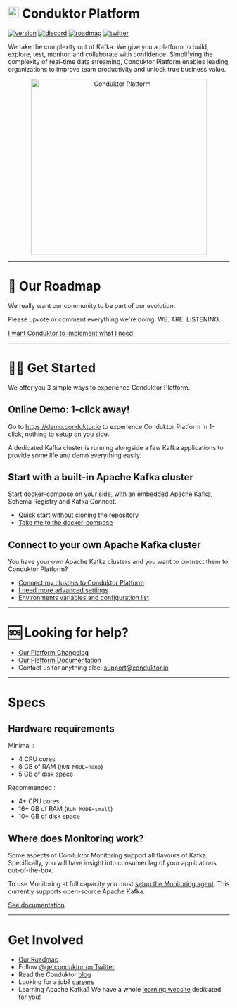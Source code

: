 # <img src="https://user-images.githubusercontent.com/2573301/192741305-0e1441a4-308b-4308-947a-656a1dc53577.png" width="25"> Conduktor Platform

[![version](https://img.shields.io/badge/version-1.8.0-blue)](https://www.conduktor.io/changelog)
[![discord](https://img.shields.io/badge/chat-on%20discord-yellowgreen)](https://discord.com/channels/861899833970262046/861899833970262049)
[![roadmap](https://img.shields.io/badge/roadmap-click%20here-blueviolet)](https://product.conduktor.help/tabs/1-in-development)
[![twitter](https://img.shields.io/twitter/follow/getconduktor.svg?style=social)](https://twitter.com/getconduktor)

We take the complexity out of Kafka. We give you a platform to build, explore, test, monitor, and collaborate with confidence. 
Simplifying the complexity of real-time data streaming, Conduktor Platform enables leading organizations to improve team productivity and unlock true business value.
<p align="center">
  <a href="https://www.conduktor.io">
    <img src="https://staging.conduktor.io/images/hero/explorer1.png" alt="Conduktor Platform" height="400"/>
  </a>
</p>

---

# 📢 Our Roadmap

We really want our community to be part of our evolution.

Please upvote or comment everything we're doing. WE. ARE. LISTENING.

[I want Conduktor to implement what I need](https://product.conduktor.help/tabs/1-in-development)

---

# 👩‍💻 Get Started

We offer you 3 simple ways to experience Conduktor Platform.

## Online Demo: 1-click away!

Go to https://demo.conduktor.io to experience Conduktor Platform in 1-click, nothing to setup on you side.

A dedicated Kafka cluster is running alongside a few Kafka applications to provide some life and demo everything easily.

## Start with a built-in Apache Kafka cluster

Start docker-compose on your side, with an embedded Apache Kafka, Schema Registry and Kafka Connect.

- [Quick start without cloning the repository](/example-local/autorun/README.md)
- [Take me to the docker-compose](/example-local)

## Connect to your own Apache Kafka cluster

You have your own Apache Kafka clusters and you want to connect them to Conduktor Platform?

- [Connect my clusters to Conduktor Platform](https://docs.conduktor.io/platform/configuration/configuration-snippets)
- [I need more advanced settings](https://docs.conduktor.io/platform/installation/hardware)
- [Environments variables and configuration list](https://docs.conduktor.io/platform/configuration/env-variables)

---

# 🆘 Looking for help?

* [Our Platform Changelog](https://www.conduktor.io/changelog)
* [Our Platform Documentation](https://docs.conduktor.io/)
* Contact us for anything else: support@conduktor.io

---

# Specs

## Hardware requirements

Minimal : 
- 4 CPU cores
- 8 GB of RAM (`RUN_MODE=nano`)
- 5 GB of disk space

Recommended : 
- 4+ CPU cores
- 16+ GB of RAM (`RUN_MODE=small`)
- 10+ GB of disk space

## Where does Monitoring work?

Some aspects of Conduktor Monitoring support all flavours of Kafka. Specifically, you will have insight into consumer lag of your applications out-of-the-box.

To use Monitoring at full capacity you must [setup the Monitoring agent](https://docs.conduktor.io/platform/monitoring/getting-started/agent-setup). This currently supports open-source Apache Kafka.

[See documentation](https://docs.conduktor.io/platform/monitoring).

---

# Get Involved

* [Our Roadmap](https://product.conduktor.help/tabs/1-in-development)
* Follow <a href="https://twitter.com/getconduktor">@getconduktor on Twitter</a>
* Read the Conduktor <a href="https://www.conduktor.io/blog">blog</a>
* Looking for a job? <a href="https://www.conduktor.io/careers">careers</a>
* Learning Apache Kafka? We have a whole <a href="https://www.conduktor.io/kafka">learning website</a> dedicated for you!
